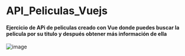 # API_Peliculas_Vuejs


<h4>Ejercicio de APi de peliculas creado con Vue donde puedes buscar la pelicula por su titulo y después obtener más información de ella</h4>

![image](https://user-images.githubusercontent.com/98116459/212559447-0b46b93b-348a-4a52-8a6c-b62f16cce85b.png)
